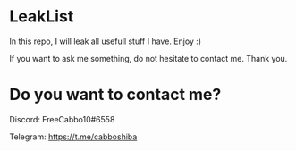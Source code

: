# LeakList
In this repo, I will leak all usefull stuff I have. Enjoy :)

If you want to ask me something, do not hesitate to contact me. Thank you.

# Do you want to contact me?
Discord: FreeCabbo10#6558

Telegram: https://t.me/cabboshiba

